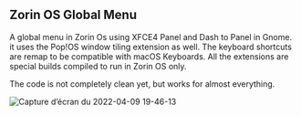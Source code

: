 ## Zorin OS Global Menu ##

A global menu in Zorin Os using XFCE4 Panel and Dash to Panel in Gnome. it uses the Pop!OS window tiling extension as well. The keyboard shortcuts are remap to be compatible with macOS Keyboards.
All the extensions are special builds compiled to run in Zorin OS only.

The code is not completely clean yet, but works for almost everything.

![Capture d’écran du 2022-04-09 19-46-13](https://user-images.githubusercontent.com/2520948/202896100-0c500882-6984-4e56-9abd-de9558d2ecb4.png)

